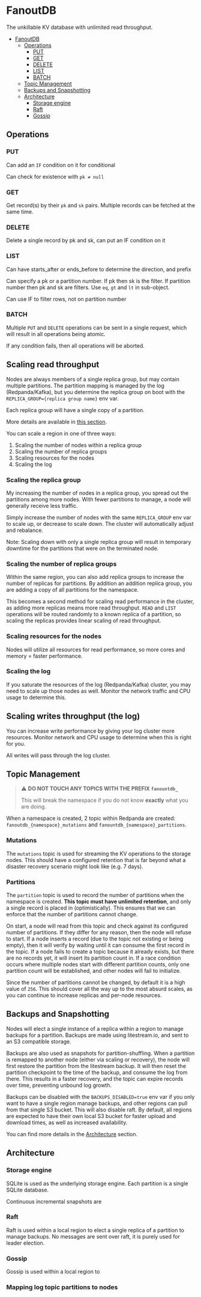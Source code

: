 # FanoutDB

The unkillable KV database with unlimited read throughput.

<!-- TOC -->
* [FanoutDB](#fanoutdb)
  * [Operations](#operations)
    * [PUT](#put)
    * [GET](#get)
    * [DELETE](#delete)
    * [LIST](#list)
    * [BATCH](#batch)
  * [Topic Management](#topic-management)
  * [Backups and Snapshotting](#backups-and-snapshotting)
  * [Architecture](#architecture)
    * [Storage engine](#storage-engine)
    * [Raft](#raft)
    * [Gossip](#gossip)
<!-- TOC -->

## Operations

### PUT

Can add an `IF` condition on it for conditional

Can check for existence with `pk ≠ null`

### GET

Get record(s) by their `pk` and `sk` pairs. Multiple records can be fetched at the same time.

### DELETE

Delete a single record by pk and sk, can put an IF condition on it

### LIST

Can have starts_after or ends_before to determine the direction, and prefix

Can specify a pk or a partition number. If pk then sk is the filter. If partition number then pk and sk are filters. Use `eq`, `gt` and `lt` in sub-object.

Can use IF to filter rows, not on partition number

### BATCH

Multiple `PUT` and `DELETE` operations can be sent in a single request, which will result in all operations being atomic.

If any condition fails, then all operations will be aborted.

## Scaling read throughput

Nodes are always members of a single replica group, but may contain multiple partitions. The partition mapping is managed by the log (Redpanda/Kafka), but you determine the replica group on boot with the `REPLICA_GROUP={replica group name}` env var.

Each replica group will have a single copy of a partition.

More details are available in [this section](#mapping-log-topic-partitions-to-nodes).

You can scale a region in one of three ways:

1. Scaling the number of nodes within a replica group
2. Scaling the number of replica groups
3. Scaling resources for the nodes
4. Scaling the log

### Scaling the replica group

My increasing the number of nodes in a replica group, you spread out the partitions among more nodes. With fewer partitions to manage, a node will generally receive less traffic.

Simply increase the number of nodes with the same `REPLICA_GROUP` env var to scale up, or decrease to scale down. The cluster will automatically adjust and rebalance.

Note: Scaling down with only a single replica group will result in temporary downtime for the partitions that were on the terminated node.

### Scaling the number of replica groups

Within the same region, you can also add replica groups to increase the number of replicas for partitions. By addition an addition replica group, you are adding a copy of all partitions for the namespace.

This becomes a second method for scaling read performance in the cluster, as adding more replicas means more read throughput. `READ` and `LIST` operations will be routed randomly to a known replica of a partition, so scaling the replicas provides linear scaling of read throughput.

### Scaling resources for the nodes

Nodes will utilize all resources for read performance, so more cores and memory = faster performance.

### Scaling the log

If you saturate the resources of the log (Redpanda/Kafka) cluster, you may need to scale up those nodes as well. Monitor the network traffic and CPU usage to determine this.

## Scaling writes throughput (the log)

You can increase write performance by giving your log cluster more resources. Monitor network and CPU usage to determine when this is right for you.

All writes will pass through the log cluster.

## Topic Management

> ⚠️ **DO NOT TOUCH ANY TOPICS WITH THE PREFIX `fanountdb_`**
> 
> This will break the namespace if you do not know **exactly** what you are doing.

When a namespace is created, 2 topic within Redpanda are created: `fanoutdb_{namespace}_mutations` and `fanountdb_{namespace}_partitions`.

### Mutations

The `mutations` topic is used for streaming the KV operations to the storage nodes. This should have a configured retention that is far beyond what a disaster recovery scenario might look like (e.g. 7 days).

### Partitions

The `partition` topic is used to record the number of partitions when the namespace is created. **This topic must have unlimited retention**, and only a single record is placed in (optimistically). This ensures that we can enforce that the number of partitions cannot change.

On start, a node will read from this topic and check against its configured number of partitions. If they differ for any reason, then the node will refuse to start. If a node inserts a record (due to the topic not existing or being empty), then it will verify by waiting until it can consume the first record in the topic. If a node fails to create a topic because it already exists, but there are no records yet, it will insert its partition count in. If a race condition occurs where multiple nodes start with different partition counts, only one partition count will be established, and other nodes will fail to initialize.

Since the number of partitions cannot be changed, by default it is a high value of `256`. This should cover all the way up to the most absurd scales, as you can continue to increase replicas and per-node resources.


## Backups and Snapshotting

Nodes will elect a single instance of a replica within a region to manage backups for a partition. Backups are made using litestream.io, and sent to an S3 compatible storage.

Backups are also used as snapshots for partition-shuffling. When a partition is remapped to another node (either via scaling or recovery), the node will first restore the partition from the litestream backup. It will then reset the partition checkpoint to the time of the backup, and consume the log from there. This results in a faster recovery, and the topic can expire records over time, preventing unbound log growth.

Backups can be disabled with the `BACKUPS_DISABLED=true` env var if you only want to have a single region manage backups, and other regions can pull from that single S3 bucket. This will also disable raft. By default, all regions are expected to have their own local S3 bucket for faster upload and download times, as well as increased availability.

You can find more details in the [Architecture](#architecture) section.

## Architecture

### Storage engine

SQLite is used as the underlying storage engine. Each partition is a single SQLite database.

Continuous incremental snapshots are 

### Raft

Raft is used within a local region to elect a single replica of a partition to manage backups. No messages are sent over raft, it is purely used for leader election.

### Gossip

Gossip is used within a local region to

### Mapping log topic partitions to nodes